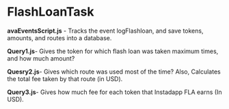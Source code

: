# FlashLoanTask

**avaEventsScript.js** - Tracks the event logFlashloan, and save tokens, amounts, and routes into a database.

**Query1.js**- Gives the token for which flash loan was taken maximum times, and how much amount?

**Quesry2.js**- Gives which route was used most of the time? Also, Calculates the total fee taken by that route (in USD).

**Query3.js**- Gives how much fee for each token that Instadapp FLA earns (In USD).
